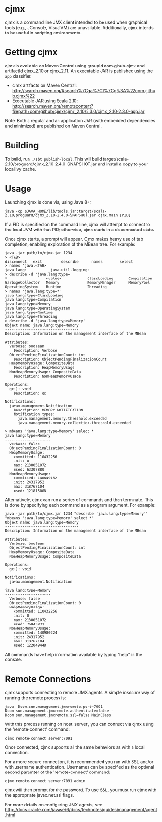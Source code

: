 cjmx
====

cjmx is a command line JMX client intended to be used when graphical tools (e.g., JConsole, VisualVM) are unavailable.  Additionally, cjmx intends to be useful in scripting environments.

Getting cjmx
============

cjmx is available on Maven Central using groupId com.gihub.cjmx and artifactId cjmx_2.10 or cjmx_2.11.  An executable JAR is published using the `app` classifier.

 - cjmx artifacts on Maven Central: http://search.maven.org/#search%7Cga%7C1%7Cg%3A%22com.github.cjmx%22
 - Executable JAR using Scala 2.10: http://search.maven.org/remotecontent?filepath=com/github/cjmx/cjmx_2.10/2.3.0/cjmx_2.10-2.3.0-app.jar

Note: Both a regular and an application JAR (with embedded dependencies and minimized) are published on Maven Central.

Building
========
To build, run `./sbt publish-local`.  This will build target/scala-2.10/proguard/cjmx_2.10-2.4.0-SNAPSHOT.jar and install a copy to your local ivy cache.

Usage
=====

Launching cjmx is done via, using Java 8+:

    java -cp $JAVA_HOME/lib/tools.jar:target/scala-2.10/proguard/cjmx_2.10-2.4.0-SNAPSHOT.jar cjmx.Main [PID]

If a PID is specified on the command line, cjmx will attempt to connect to the local JVM with that PID; otherwise, cjmx starts in a disconnected state.

Once cjmx starts, a prompt will appear.  Cjmx makes heavy use of tab completion, enabling exploration of the MBean tree.  For example:

    java -jar path/to/cjmx.jar 1234
    > <TAB>
    disconnect   exit         describe      names        select
    > names 'java.<TAB>
    java.lang:           java.util.logging:
    > describe -d 'java.lang:type=
    *                  <value>            ClassLoading       Compilation
    GarbageCollector   Memory             MemoryManager      MemoryPool
    OperatingSystem    Runtime            Threading
    > names 'java.lang:type=*'
    java.lang:type=ClassLoading
    java.lang:type=Compilation
    java.lang:type=Memory
    java.lang:type=OperatingSystem
    java.lang:type=Runtime
    java.lang:type=Threading
    > describe -d 'java.lang:type=Memory'
    Object name: java.lang:type=Memory
    ----------------------------------
    Description: Information on the management interface of the MBean

    Attributes:
      Verbose: boolean
        Description: Verbose
      ObjectPendingFinalizationCount: int
        Description: ObjectPendingFinalizationCount
      HeapMemoryUsage: CompositeData
        Description: HeapMemoryUsage
      NonHeapMemoryUsage: CompositeData
        Description: NonHeapMemoryUsage

    Operations:
      gc(): void
        Description: gc

    Notifications:
      javax.management.Notification
        Description: MEMORY NOTIFICATION
        Notification types:
          java.management.memory.threshold.exceeded
          java.management.memory.collection.threshold.exceeded

    > mbeans 'java.lang:type=Memory' select *
    java.lang:type=Memory
    ---------------------
      Verbose: false
      ObjectPendingFinalizationCount: 0
      HeapMemoryUsage:
        committed: 110432256
        init: 0
        max: 2130051072
        used: 63307880
      NonHeapMemoryUsage:
        committed: 140849152
        init: 24317952
        max: 318767104
        used: 121815008

Alternatively, cjmx can run a series of commands and then terminate.  This is done by specifying each command as a program argument.  For example:

    java -jar path/to/cjmx.jar 1234 "describe 'java.lang:type=Memory'" "mbeans 'java.lang:type=Memory' select *"
    Object name: java.lang:type=Memory
    ----------------------------------
    Description: Information on the management interface of the MBean

    Attributes:
      Verbose: boolean
      ObjectPendingFinalizationCount: int
      HeapMemoryUsage: CompositeData
      NonHeapMemoryUsage: CompositeData

    Operations:
      gc(): void

    Notifications:
      javax.management.Notification

    java.lang:type=Memory
    ---------------------
      Verbose: false
      ObjectPendingFinalizationCount: 0
      HeapMemoryUsage:
        committed: 110432256
        init: 0
        max: 2130051072
        used: 76943832
      NonHeapMemoryUsage:
        committed: 140980224
        init: 24317952
        max: 318767104
        used: 122049448

All commands have help information available by typing "help" in the console.

Remote Connections
==================

cjmx supports connecting to remote JMX agents.  A simple _*insecure*_ way of running the remote process is:

    java -Dcom.sun.management.jmxremote.port=7091 -Dcom.sun.management.jmxremote.authenticate=false -Dcom.sun.management.jmxremote.ssl=false MainClass

With this process running on host 'server', you can connect via cjmx using the 'remote-connect' command:

    cjmx remote-connect server:7091

Once connected, cjmx supports all the same behaviors as with a local connection.

For a more secure connection, it is recommended you run with SSL and/or with username authentication.  Usernames can be specified as the optional second paramter of the 'remote-connect' command:

    cjmx remote-connect server:7091 admin

cjmx will then prompt for the password.  To use SSL, you must run cjmx with the appropriate javax.net.ssl flags.

For more details on configuring JMX agents, see: http://docs.oracle.com/javase/6/docs/technotes/guides/management/agent.html

